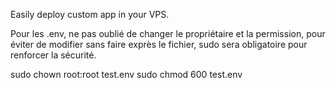 Easily deploy custom app in your VPS.

Pour les .env, ne pas oublié de changer le propriétaire et la permission,
pour éviter de modifier sans faire exprès le fichier,
sudo sera obligatoire pour renforcer la sécurité.

sudo chown root:root test.env
sudo chmod 600 test.env